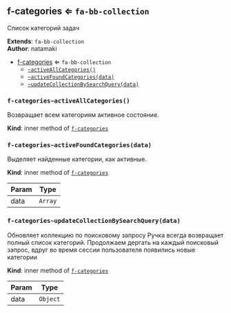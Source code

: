 <a name="module_f-categories"></a>

## f-categories ⇐ <code>fa-bb-collection</code>
Список категорий задач

**Extends**: <code>fa-bb-collection</code>  
**Author**: natamaki  

* [f-categories](#module_f-categories) ⇐ <code>fa-bb-collection</code>
    * [`~activeAllCategories()`](#module_f-categories..activeAllCategories)
    * [`~activeFoundCategories(data)`](#module_f-categories..activeFoundCategories)
    * [`~updateCollectionBySearchQuery(data)`](#module_f-categories..updateCollectionBySearchQuery)

<a name="module_f-categories..activeAllCategories"></a>

### `f-categories~activeAllCategories()`
Возвращает всем категориям активное состояние.

**Kind**: inner method of [<code>f-categories</code>](#module_f-categories)  
<a name="module_f-categories..activeFoundCategories"></a>

### `f-categories~activeFoundCategories(data)`
Выделяет найденные категории, как активные.

**Kind**: inner method of [<code>f-categories</code>](#module_f-categories)  

| Param | Type |
| --- | --- |
| data | <code>Array</code> | 

<a name="module_f-categories..updateCollectionBySearchQuery"></a>

### `f-categories~updateCollectionBySearchQuery(data)`
Обновляет коллекцию по поисковому запросу
Ручка всегда возвращает полный список категорий.
Продолжаем дергать на каждый поисковый запрос, вдруг во время сессии пользователя появились новые категории

**Kind**: inner method of [<code>f-categories</code>](#module_f-categories)  

| Param | Type |
| --- | --- |
| data | <code>Object</code> | 

